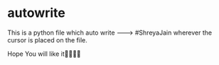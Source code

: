 # autowrite

This is a python file  which auto write ---> #ShreyaJain wherever the cursor is placed on the file.

Hope You will like it🙂🙂🙂🙂
